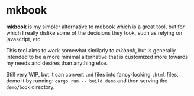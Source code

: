 # mkbook

**mkbook** is my simpler alternative to [mdbook](https://crates.io/crates/mdbook) which is a great tool, but for which I really dislike some of the decisions they took, such as relying on javascript, etc.

This tool aims to work somewhat similarly to _mkbook_, but is generally intended to be a more minimal alternative that is customized more towards my needs and desires than anything else.

Still very WIP, but it can convert `.md` files into fancy-looking `.html` files, demo it by running: `cargo run -- build demo` and then serving the `demo/book` directory.
